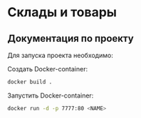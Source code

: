 # Склады и товары

## Документация по проекту

Для запуска проекта необходимо:

Создать Docker-container:

```bash
docker build .
```

Запустить Docker-container:

```bash
docker run -d -p 7777:80 <NAME>
```
